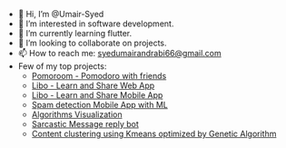 - 👋 Hi, I’m @Umair-Syed
- 👀 I’m interested in software development.
- 🌱 I’m currently learning flutter.
- 💞️ I’m looking to collaborate on projects.
- 📫 How to reach me: syedumairandrabi66@gmail.com
- Few of my top projects:
  - [Pomoroom - Pomodoro with friends](https://play.google.com/store/apps/details?id=com.pomoroom.pomoroom)
  - [Libo - Learn and Share Web App](https://libo-web.vercel.app/)
  - [Libo - Learn and Share Mobile App](https://play.google.com/store/apps/details?id=com.skapps.android.liboapp)
  - [Spam detection Mobile App with ML](https://github.com/Umair-Syed/TheSystem_SpamDetection)
  - [Algorithms Visualization](https://github.com/Umair-Syed/Algorithms-Visualization)
  - [Sarcastic Message reply bot](https://nextjs-gpt3-hazel.vercel.app/)
  - [Content clustering using Kmeans optimized by Genetic Algorithm](https://github.com/Umair-Syed/Genetic_algorithm_KMeans_content_clustering)
  

<!---
Umair-Syed/Umair-Syed is a ✨ special ✨ repository because its `README.md` (this file) appears on your GitHub profile.
You can click the Preview link to take a look at your changes.
--->
